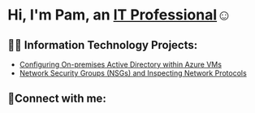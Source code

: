 <h1>Hi, I'm Pam, an <a href="https://linkedin.com/in/Josh">IT Professional</a>☺</h1>

<h2>👨‍💻 Information Technology Projects:</h2>

  - [Configuring On-premises Active Directory within Azure VMs](https://github.com/joshmadakorcc/configure-ad)
  - [Network Security Groups (NSGs) and Inspecting Network Protocols](https://github.com/joshmadakorcc/azure-network-protocols)

<h2>🤳Connect with me:</h2>

[linkedin]: https://linkedin.com/in/Josh
